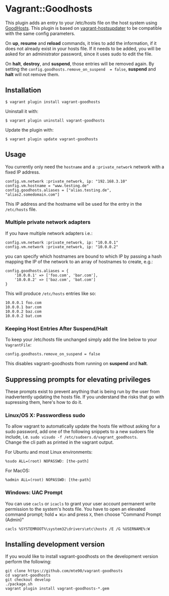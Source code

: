 # Vagrant::Goodhosts

This plugin adds an entry to your /etc/hosts file on the host system using [GoodHosts](https://github.com/goodhosts/cli). This plugin is based on [vagrant-hostsupdater](https://github.com/cogitatio/vagrant-hostsupdater) to be compatible with the same config parameters.

On **up**, **resume** and **reload** commands, it tries to add the information, if it does not already exist in your hosts file. If it needs to be added, you will be asked for an administrator password, since it uses sudo to edit the file.

On **halt**, **destroy**, and **suspend**, those entries will be removed again.
By setting the `config.goodhosts.remove_on_suspend  = false`, **suspend** and **halt** will not remove them. 


## Installation

    $ vagrant plugin install vagrant-goodhosts

Uninstall it with:

    $ vagrant plugin uninstall vagrant-goodhosts

Update the plugin with:

    $ vagrant plugin update vagrant-goodhosts

## Usage

You currently only need the `hostname` and a `:private_network` network with a fixed IP address.

    config.vm.network :private_network, ip: "192.168.3.10"
    config.vm.hostname = "www.testing.de"
    config.goodhosts.aliases = ["alias.testing.de", "alias2.somedomain.com"]

This IP address and the hostname will be used for the entry in the `/etc/hosts` file.

### Multiple private network adapters

If you have multiple network adapters i.e.:

    config.vm.network :private_network, ip: "10.0.0.1"
    config.vm.network :private_network, ip: "10.0.0.2"

you can specify which hostnames are bound to which IP by passing a hash mapping the IP of the network to an array of hostnames to create, e.g.:

    config.goodhosts.aliases = {
        '10.0.0.1' => ['foo.com', 'bar.com'],
        '10.0.0.2' => ['baz.com', 'bat.com']
    }

This will produce `/etc/hosts` entries like so:

    10.0.0.1 foo.com
    10.0.0.1 bar.com
    10.0.0.2 baz.com
    10.0.0.2 bat.com
        
### Keeping Host Entries After Suspend/Halt

To keep your /etc/hosts file unchanged simply add the line below to your `VagrantFile`:

    config.goodhosts.remove_on_suspend = false
    
This disables vagrant-goodhosts from running on **suspend** and **halt**.


## Suppressing prompts for elevating privileges

These prompts exist to prevent anything that is being run by the user from inadvertently updating the hosts file. 
If you understand the risks that go with supressing them, here's how to do it.

### Linux/OS X: Passwordless sudo

To allow vagrant to automatically update the hosts file without asking for a sudo password, add one of the following snippets to a new sudoers file include, i.e. `sudo visudo -f /etc/sudoers.d/vagrant_goodhosts`.  
Change the cli path as printed in the vagrant output.

For Ubuntu and most Linux environments:

    %sudo ALL=(root) NOPASSWD: [the-path]

For MacOS:

    %admin ALL=(root) NOPASSWD: [the-path]

### Windows: UAC Prompt

You can use `cacls` or `icacls` to grant your user account permanent write permission to the system's hosts file. 
You have to open an elevated command prompt; hold `❖ Win` and press `X`, then choose "Command Prompt (Admin)"

    cacls %SYSTEMROOT%\system32\drivers\etc\hosts /E /G %USERNAME%:W 

## Installing development version

If you would like to install vagrant-goodhosts on the development version perform the following:

```
git clone https://github.com/mte90/vagrant-goodhosts
cd vagrant-goodhosts
git checkout develop
./package.sh
vagrant plugin install vagrant-goodhosts-*.gem
```
